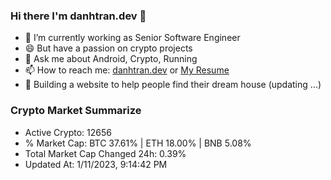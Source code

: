 ### Hi there I'm danhtran.dev 👋

- 🔭 I’m currently working as Senior Software Engineer
- 😄 But have a passion on crypto projects
- 💬 Ask me about Android, Crypto, Running 
- 📫 How to reach me: <a href="https://danhtran.dev" target="_blank">danhtran.dev</a> or <a href="Dan-Resume.pdf" target="_blank">My Resume</a>
- 🌱 Building a website to help people find their dream house (updating ...)

### Crypto Market Summarize
- Active Crypto: 12656
- % Market Cap: BTC 37.61% | ETH 18.00% | BNB 5.08%
- Total Market Cap Changed 24h: 0.39%
- Updated At: 1/11/2023, 9:14:42 PM
